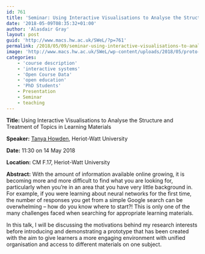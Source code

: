 ```yaml
---
id: 761
title: 'Seminar: Using Interactive Visualisations to Analyse the Structure and Treatment of Topics in Learning Materials'
date: '2018-05-09T08:35:32+01:00'
author: 'Alasdair Gray'
layout: post
guid: 'http://www.macs.hw.ac.uk/SWeL/?p=761'
permalink: /2018/05/09/seminar-using-interactive-visualisations-to-analyse-the-structure-and-treatment-of-topics-in-learning-materials/
image: 'http://www.macs.hw.ac.uk/SWeL/wp-content/uploads/2018/05/proto-1-1200x766.png'
categories:
    - 'course description'
    - 'interactive systems'
    - 'Open Course Data'
    - 'open education'
    - 'PhD Students'
    - Presentation
    - Seminar
    - teaching
---
```


**Title:** Using Interactive Visualisations to Analyse the Structure and Treatment of Topics in Learning Materials

**Speaker:** [Tanya Howden](http://www.macs.hw.ac.uk/texturelab/people/tanya-howden/), Heriot-Watt University

**Date:** 11:30 on 14 May 2018

**Location:** CM F.17, Heriot-Watt University

**Abstract:** With the amount of information available online growing, it is becoming more and more difficult to find what you are looking for, particularly when you’re in an area that you have very little background in. For example, if you were learning about neural networks for the first time, the number of responses you get from a simple Google search can be overwhelming – how do you know where to start?! This is only one of the many challenges faced when searching for appropriate learning materials.

In this talk, I will be discussing the motivations behind my research interests before introducing and demonstrating a prototype that has been created with the aim to give learners a more engaging environment with unified organisation and access to different materials on one subject.